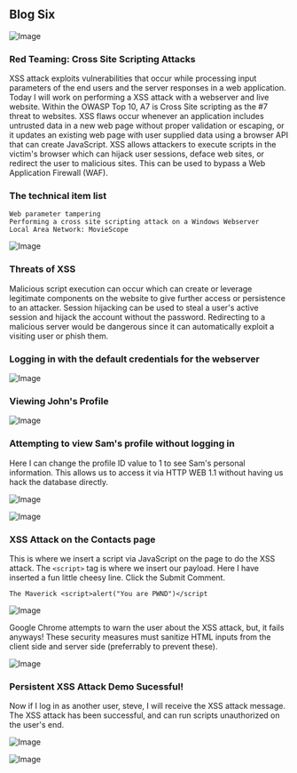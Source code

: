 ## Blog Six

![Image](https://themaverick.github.io/seniordesign/gifs/XSS.gif)

### Red Teaming: Cross Site Scripting Attacks
XSS attack exploits vulnerabilities that occur while processing input parameters of the end users and the
server responses in a web application. Today I will work on performing a XSS attack with a webserver and live website. Within the OWASP Top 10, A7 is Cross Site scripting as the #7 threat to websites. XSS flaws occur whenever an application includes untrusted data in a new web page without proper validation or escaping, or it updates an existing web page with user supplied data using a browser API that can create JavaScript. XSS allows attackers to execute scripts in the victim's browser which can hijack user sessions, deface web sites, or redirect the user to malicious sites. This can be used to bypass a Web Application Firewall (WAF). 

### The technical item list
```
Web parameter tampering
Performing a cross site scripting attack on a Windows Webserver
Local Area Network: MovieScope
```
 
![Image](https://themaverick.github.io/seniordesign/media/firefox_FE03vorwgR.png)

### Threats of XSS

Malicious script execution can occur which can create or leverage legitimate components on the website to give further access or persistence to an attacker. Session hijacking can be used to steal a user's active session and hijack the account without the password. Redirecting to a malicious server would be dangerous since it can automatically exploit a visiting user or phish them.


### Logging in with the default credentials for the webserver

![Image](https://themaverick.github.io/seniordesign/media/firefox_KLVE4UbbTW.png)


### Viewing John's Profile

![Image](https://themaverick.github.io/seniordesign/media\firefox_0OWzUW2VLm.png)


### Attempting to view Sam's profile without logging in

Here I can change the profile ID value to 1 to see Sam's personal information. This allows us to access it via HTTP WEB 1.1 without having us hack the database directly.

![Image](https://themaverick.github.io/seniordesign/media\firefox_eseuwQwXZo.png)

![Image](https://themaverick.github.io/seniordesign/media\firefox_Py3BooLJOQ.png)

### XSS Attack on the Contacts page

This is where we insert a script via JavaScript on the page to do the XSS attack. The `<script>` tag is where we insert our payload. Here I have inserted a fun little cheesy line. Click the Submit Comment.

```
The Maverick <script>alert("You are PWND")</script
```

![Image](https://themaverick.github.io/seniordesign/media\firefox_dpkUELpxEP.png)

Google Chrome attempts to warn the user about the XSS attack, but, it fails anyways! These security measures must sanitize HTML inputs from the client side and server side (preferrably to prevent these).

![Image](https://themaverick.github.io/seniordesign/media\firefox_QFlwGJckg8.png)

### Persistent XSS Attack Demo Sucessful!

Now if I log in as another user, steve, I will receive the XSS attack message. The XSS attack has been successful, and can run scripts unauthorized on the user's end.

![Image](https://themaverick.github.io/seniordesign/media\firefox_LOEfM4MQtj.png)

![Image](https://themaverick.github.io/seniordesign/media\firefox_PqYwXVhP20.png)
